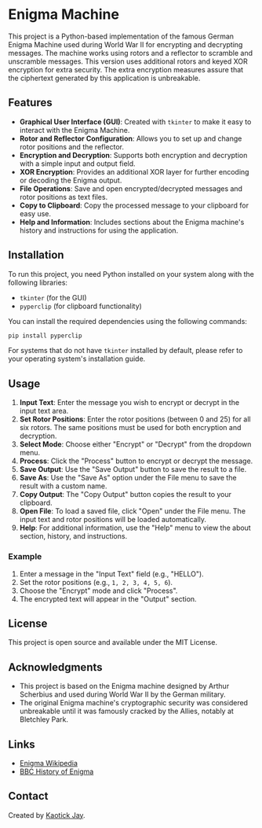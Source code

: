 # Enigma Machine

This project is a Python-based implementation of the famous German Enigma Machine used during World War II for encrypting and decrypting messages. The machine works using rotors and a reflector to scramble and unscramble messages. This version uses additional rotors and keyed XOR encryption for extra security. The extra encryption measures assure that the ciphertext generated by this application is unbreakable.

## Features

- **Graphical User Interface (GUI)**: Created with `tkinter` to make it easy to interact with the Enigma Machine.
- **Rotor and Reflector Configuration**: Allows you to set up and change rotor positions and the reflector.
- **Encryption and Decryption**: Supports both encryption and decryption with a simple input and output field.
- **XOR Encryption**: Provides an additional XOR layer for further encoding or decoding the Enigma output.
- **File Operations**: Save and open encrypted/decrypted messages and rotor positions as text files.
- **Copy to Clipboard**: Copy the processed message to your clipboard for easy use.
- **Help and Information**: Includes sections about the Enigma machine's history and instructions for using the application.

## Installation

To run this project, you need Python installed on your system along with the following libraries:

- `tkinter` (for the GUI)
- `pyperclip` (for clipboard functionality)

You can install the required dependencies using the following commands:

```bash
pip install pyperclip
```

For systems that do not have `tkinter` installed by default, please refer to your operating system's installation guide.

## Usage

1. **Input Text**: Enter the message you wish to encrypt or decrypt in the input text area.
2. **Set Rotor Positions**: Enter the rotor positions (between 0 and 25) for all six rotors. The same positions must be used for both encryption and decryption.
3. **Select Mode**: Choose either "Encrypt" or "Decrypt" from the dropdown menu.
4. **Process**: Click the "Process" button to encrypt or decrypt the message.
5. **Save Output**: Use the "Save Output" button to save the result to a file.
6. **Save As**: Use the "Save As" option under the File menu to save the result with a custom name.
7. **Copy Output**: The "Copy Output" button copies the result to your clipboard.
8. **Open File**: To load a saved file, click "Open" under the File menu. The input text and rotor positions will be loaded automatically.
9. **Help**: For additional information, use the "Help" menu to view the about section, history, and instructions.

### Example

1. Enter a message in the "Input Text" field (e.g., "HELLO").
2. Set the rotor positions (e.g., `1, 2, 3, 4, 5, 6`).
3. Choose the "Encrypt" mode and click "Process".
4. The encrypted text will appear in the "Output" section.

## License

This project is open source and available under the MIT License.

## Acknowledgments

- This project is based on the Enigma machine designed by Arthur Scherbius and used during World War II by the German military.
- The original Enigma machine's cryptographic security was considered unbreakable until it was famously cracked by the Allies, notably at Bletchley Park.

## Links

- [Enigma Wikipedia](https://en.wikipedia.org/wiki/Enigma_machine)
- [BBC History of Enigma](https://www.bbc.co.uk/history/worldwars/wwtwo/enigma_01.shtml)

## Contact

Created by [Kaotick Jay](https://github.com/kaotickj).

